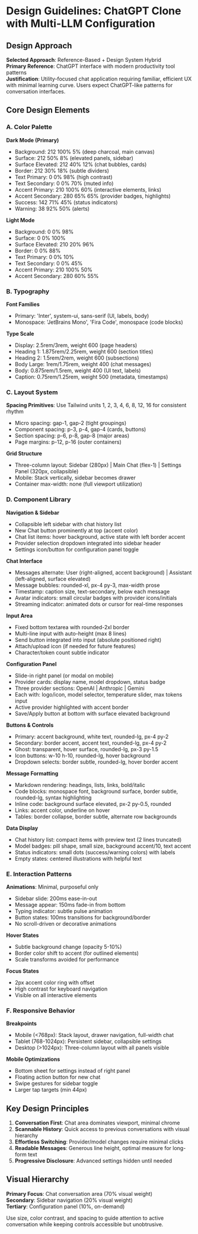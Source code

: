 # Design Guidelines: ChatGPT Clone with Multi-LLM Configuration

## Design Approach

**Selected Approach**: Reference-Based + Design System Hybrid  
**Primary Reference**: ChatGPT interface with modern productivity tool patterns  
**Justification**: Utility-focused chat application requiring familiar, efficient UX with minimal learning curve. Users expect ChatGPT-like patterns for conversation interfaces.

## Core Design Elements

### A. Color Palette

**Dark Mode (Primary)**
- Background: 212 100% 5% (deep charcoal, main canvas)
- Surface: 212 50% 8% (elevated panels, sidebar)
- Surface Elevated: 212 40% 12% (chat bubbles, cards)
- Border: 212 30% 18% (subtle dividers)
- Text Primary: 0 0% 98% (high contrast)
- Text Secondary: 0 0% 70% (muted info)
- Accent Primary: 210 100% 60% (interactive elements, links)
- Accent Secondary: 280 65% 65% (provider badges, highlights)
- Success: 142 71% 45% (status indicators)
- Warning: 38 92% 50% (alerts)

**Light Mode**
- Background: 0 0% 98%
- Surface: 0 0% 100%
- Surface Elevated: 210 20% 96%
- Border: 0 0% 88%
- Text Primary: 0 0% 10%
- Text Secondary: 0 0% 45%
- Accent Primary: 210 100% 50%
- Accent Secondary: 280 60% 55%

### B. Typography

**Font Families**
- Primary: 'Inter', system-ui, sans-serif (UI, labels, body)
- Monospace: 'JetBrains Mono', 'Fira Code', monospace (code blocks)

**Type Scale**
- Display: 2.5rem/3rem, weight 600 (page headers)
- Heading 1: 1.875rem/2.25rem, weight 600 (section titles)
- Heading 2: 1.5rem/2rem, weight 600 (subsections)
- Body Large: 1rem/1.75rem, weight 400 (chat messages)
- Body: 0.875rem/1.5rem, weight 400 (UI text, labels)
- Caption: 0.75rem/1.25rem, weight 500 (metadata, timestamps)

### C. Layout System

**Spacing Primitives**: Use Tailwind units 1, 2, 3, 4, 6, 8, 12, 16 for consistent rhythm
- Micro spacing: gap-1, gap-2 (tight groupings)
- Component spacing: p-3, p-4, gap-4 (cards, buttons)
- Section spacing: p-6, p-8, gap-8 (major areas)
- Page margins: p-12, p-16 (outer containers)

**Grid Structure**
- Three-column layout: Sidebar (280px) | Main Chat (flex-1) | Settings Panel (320px, collapsible)
- Mobile: Stack vertically, sidebar becomes drawer
- Container max-width: none (full viewport utilization)

### D. Component Library

**Navigation & Sidebar**
- Collapsible left sidebar with chat history list
- New Chat button prominently at top (accent color)
- Chat list items: hover background, active state with left border accent
- Provider selection dropdown integrated into sidebar header
- Settings icon/button for configuration panel toggle

**Chat Interface**
- Messages alternate: User (right-aligned, accent background) | Assistant (left-aligned, surface elevated)
- Message bubbles: rounded-xl, px-4 py-3, max-width prose
- Timestamp: caption size, text-secondary, below each message
- Avatar indicators: small circular badges with provider icons/initials
- Streaming indicator: animated dots or cursor for real-time responses

**Input Area**
- Fixed bottom textarea with rounded-2xl border
- Multi-line input with auto-height (max 8 lines)
- Send button integrated into input (absolute positioned right)
- Attach/upload icon (if needed for future features)
- Character/token count subtle indicator

**Configuration Panel**
- Slide-in right panel (or modal on mobile)
- Provider cards: display name, model dropdown, status badge
- Three provider sections: OpenAI | Anthropic | Gemini
- Each with: logo/icon, model selector, temperature slider, max tokens input
- Active provider highlighted with accent border
- Save/Apply button at bottom with surface elevated background

**Buttons & Controls**
- Primary: accent background, white text, rounded-lg, px-4 py-2
- Secondary: border accent, accent text, rounded-lg, px-4 py-2
- Ghost: transparent, hover surface, rounded-lg, px-3 py-1.5
- Icon buttons: w-10 h-10, rounded-lg, hover background
- Dropdown selects: border subtle, rounded-lg, hover border accent

**Message Formatting**
- Markdown rendering: headings, lists, links, bold/italic
- Code blocks: monospace font, background surface, border subtle, rounded-lg, syntax highlighting
- Inline code: background surface elevated, px-2 py-0.5, rounded
- Links: accent color, underline on hover
- Tables: border collapse, border subtle, alternate row backgrounds

**Data Display**
- Chat history list: compact items with preview text (2 lines truncated)
- Model badges: pill shape, small size, background accent/10, text accent
- Status indicators: small dots (success/warning colors) with labels
- Empty states: centered illustrations with helpful text

### E. Interaction Patterns

**Animations**: Minimal, purposeful only
- Sidebar slide: 200ms ease-in-out
- Message appear: 150ms fade-in from bottom
- Typing indicator: subtle pulse animation
- Button states: 100ms transitions for background/border
- No scroll-driven or decorative animations

**Hover States**
- Subtle background change (opacity 5-10%)
- Border color shift to accent (for outlined elements)
- Scale transforms avoided for performance

**Focus States**
- 2px accent color ring with offset
- High contrast for keyboard navigation
- Visible on all interactive elements

### F. Responsive Behavior

**Breakpoints**
- Mobile (<768px): Stack layout, drawer navigation, full-width chat
- Tablet (768-1024px): Persistent sidebar, collapsible settings
- Desktop (>1024px): Three-column layout with all panels visible

**Mobile Optimizations**
- Bottom sheet for settings instead of right panel
- Floating action button for new chat
- Swipe gestures for sidebar toggle
- Larger tap targets (min 44px)

## Key Design Principles

1. **Conversation First**: Chat area dominates viewport, minimal chrome
2. **Scannable History**: Quick access to previous conversations with visual hierarchy
3. **Effortless Switching**: Provider/model changes require minimal clicks
4. **Readable Messages**: Generous line height, optimal measure for long-form text
5. **Progressive Disclosure**: Advanced settings hidden until needed

## Visual Hierarchy

**Primary Focus**: Chat conversation area (70% visual weight)  
**Secondary**: Sidebar navigation (20% visual weight)  
**Tertiary**: Configuration panel (10%, on-demand)

Use size, color contrast, and spacing to guide attention to active conversation while keeping controls accessible but unobtrusive.